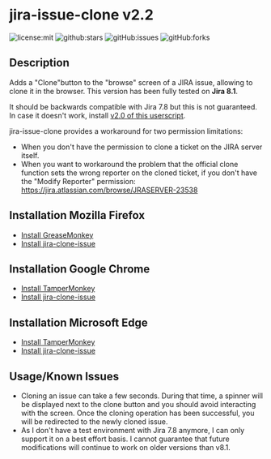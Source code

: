 # jira-issue-clone v2.2

![license:mit](https://img.shields.io/github/license/BartJolling/jira-issue-clone.svg?logo=github&style=plastic&logoColor=white)
![github:stars](https://img.shields.io/github/stars/BartJolling/jira-issue-clone.svg?logo=github&style=plastic&logoColor=white)
![gitHub:issues](https://img.shields.io/github/issues/BartJolling/jira-issue-clone?logo=github&style=plastic&logoColor=white)
![gitHub:forks](https://img.shields.io/github/forks/BartJolling/jira-issue-clone?logo=github&style=plastic&logoColor=white)


## Description
Adds a "Clone"button to the "browse" screen of a JIRA issue, allowing to clone it in the browser. This version has been fully tested on **Jira 8.1**. 

It should be backwards compatible with Jira 7.8 but this is not guaranteed. In case it doesn't work, install [v2.0 of this userscript](https://github.com/BartJolling/jira-issue-clone/tree/release-2.0).

jira-issue-clone provides a workaround for two permission limitations:
- When you don't have the permission to clone a ticket on the JIRA server itself.
- When you want to workaround the problem that the official clone function sets the wrong reporter on the cloned ticket, if you don't have the "Modify Reporter" permission: https://jira.atlassian.com/browse/JRASERVER-23538

## Installation Mozilla Firefox
- [Install GreaseMonkey](https://addons.mozilla.org/en-US/firefox/addon/greasemonkey/)
- [Install jira-clone-issue](https://github.com/BartJolling/jira-issue-clone/raw/master/jira-issue-clone.user.js "Install jira-issue-clone")

## Installation Google Chrome
- [Install TamperMonkey](https://chrome.google.com/webstore/detail/tampermonkey/dhdgffkkebhmkfjojejmpbldmpobfkfo)
- [Install jira-clone-issue](https://github.com/BartJolling/jira-issue-clone/raw/master/jira-issue-clone.user.js "Install jira-issue-clone")

## Installation Microsoft Edge
- [Install TamperMonkey](https://www.microsoft.com/en-us/p/tampermonkey/9nblggh5162s)
- [Install jira-clone-issue](https://github.com/BartJolling/jira-issue-clone/raw/master/jira-issue-clone.user.js "Install jira-issue-clone")

## Usage/Known Issues
- Cloning an issue can take a few seconds. During that time, a spinner will be displayed next to the clone button and you should avoid interacting with the screen. Once the cloning operation has been successful, you will be redirected to the newly cloned issue.
- As I don't have a test environment with Jira 7.8 anymore, I can only support it on a best effort basis. I cannot guarantee that future modifications will continue to work on older versions than v8.1.
